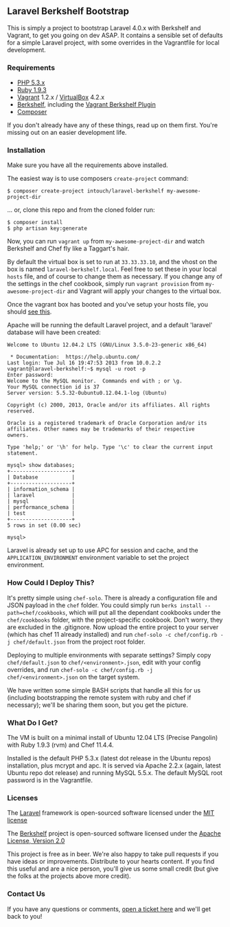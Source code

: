 ## Laravel Berkshelf Bootstrap

This is simply a project to bootstrap Laravel 4.0.x with Berkshelf and Vagrant, to get you going on dev ASAP.  It contains
a sensible set of defaults for a simple Laravel project, with some overrides in the Vagrantfile for local development.

### Requirements

* [PHP 5.3.x](http://php.net)
* [Ruby 1.9.3](http://rvm.io)
* [Vagrant](http://www.vagrantup.com/) 1.2.x / [VirtualBox](https://www.virtualbox.org/) 4.2.x
* [Berkshelf](http://berkshelf.com/), including the [Vagrant Berkshelf Plugin](https://github.com/riotgames/vagrant-berkshelf)
* [Composer](http://getcomposer.org/)

If you don't already have any of these things, read up on them first.  You're missing out on an easier development life.

### Installation

Make sure you have all the requirements above installed.

The easiest way is to use composers `create-project` command:

    $ composer create-project intouch/laravel-berkshelf my-awesome-project-dir

... or, clone this repo and from the cloned folder run:

    $ composer install
    $ php artisan key:generate


Now, you can run `vagrant up` from `my-awesome-project-dir` and watch Berkshelf and Chef fly like a Taggart's hair.

By default the virtual box is set to run at `33.33.33.10`, and the vhost on the box is named `laravel-berkshelf.local`.
Feel free to set these in your local `hosts` file, and of course to change them as necessary.  If you change any of the
settings in the chef cookbook, simply run `vagrant provision` from `my-awesome-project-dir` and Vagrant will apply your
changes to the virtual box.

Once the vagrant box has booted and you've setup your hosts file, you should [see this](http://cl.ly/image/0w1x360v2V2J).

Apache will be running the default Laravel project, and a default 'laravel' database will have been created:

    Welcome to Ubuntu 12.04.2 LTS (GNU/Linux 3.5.0-23-generic x86_64)

     * Documentation:  https://help.ubuntu.com/
    Last login: Tue Jul 16 19:47:53 2013 from 10.0.2.2
    vagrant@laravel-berkshelf:~$ mysql -u root -p
    Enter password:
    Welcome to the MySQL monitor.  Commands end with ; or \g.
    Your MySQL connection id is 37
    Server version: 5.5.32-0ubuntu0.12.04.1-log (Ubuntu)

    Copyright (c) 2000, 2013, Oracle and/or its affiliates. All rights reserved.

    Oracle is a registered trademark of Oracle Corporation and/or its
    affiliates. Other names may be trademarks of their respective
    owners.

    Type 'help;' or '\h' for help. Type '\c' to clear the current input statement.

    mysql> show databases;
    +--------------------+
    | Database           |
    +--------------------+
    | information_schema |
    | laravel            |
    | mysql              |
    | performance_schema |
    | test               |
    +--------------------+
    5 rows in set (0.00 sec)

    mysql>

Laravel is already set up to use APC for session and cache, and the `APPLICATION_ENVIRONMENT` environment variable to set
the project environment.

### How Could I Deploy This?

It's pretty simple using `chef-solo`.  There is already a configuration file and JSON payload in the `chef` folder.  You
could simply run `berks install --path=chef/cookbooks`, which will put all the dependant cookbooks under the `chef/cookbooks`
folder, with the project-specific cookbook.  Don't worry, they are excluded in the .gitignore.  Now upload the entire project
to your server (which has chef 11 already installed) and run `chef-solo -c chef/config.rb -j chef/default.json` from the project
root folder.

Deploying to multiple environments with separate settings?  Simply copy `chef/default.json` to
`chef/<environment>.json`, edit with your config overrides, and run `chef-solo -c chef/config.rb -j chef/<environment>.json`
on the target system.

We have written some simple BASH scripts that handle all this for us (including bootstrapping the remote system with ruby
and chef if necessary); we'll be sharing them soon, but you get the picture.

### What Do I Get?

The VM is built on a minimal install of Ubuntu 12.04 LTS (Precise Pangolin) with Ruby 1.9.3 (rvm) and Chef 11.4.4.

Installed is the default PHP 5.3.x (latest dot release in the Ubuntu repos) installation, plus mcrypt and apc.  It is
served via Apache 2.2.x (again, latest Ubuntu repo dot release) and running MySQL 5.5.x.  The default MySQL root password
is in the Vagrantfile.

### Licenses

The [Laravel](http://laravel.com) framework is open-sourced software licensed under the [MIT license](http://opensource.org/licenses/MIT)

The [Berkshelf](http://berkshelf.com/) project is open-sourced software licensed under the [Apache License, Version 2.0](https://github.com/RiotGames/berkshelf/blob/master/LICENSE)

This project is free as in beer.  We're also happy to take pull requests if you have ideas or improvements.  Distribute
to your hearts content.  If you find this useful and are a nice person, you'll give us some small credit (but give the
folks at the projects above more credit).

### Contact Us

If you have any questions or comments, [open a ticket here](https://github.com/In-Touch/laravel-berkshelf/issues/new)
and we'll get back to you!
